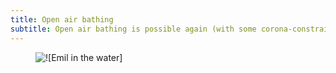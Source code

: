 ```yaml
---
title: Open air bathing
subtitle: Open air bathing is possible again (with some corona-constraints)
---
```

<figure class="breakout">
<img src="/img/IMG_1258.jpg" alt="![Emil in the water]">
</figure>